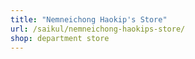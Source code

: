 ```yaml
---
title: "Nemneichong Haokip's Store"
url: /saikul/nemneichong-haokips-store/
shop: department store
---
```

